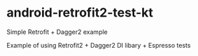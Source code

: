 # android-retrofit2-test-kt
Simple Retrofit + Dagger2 example
  
Example of using Retrofit2  + Dagger2 DI libary + Espresso tests
